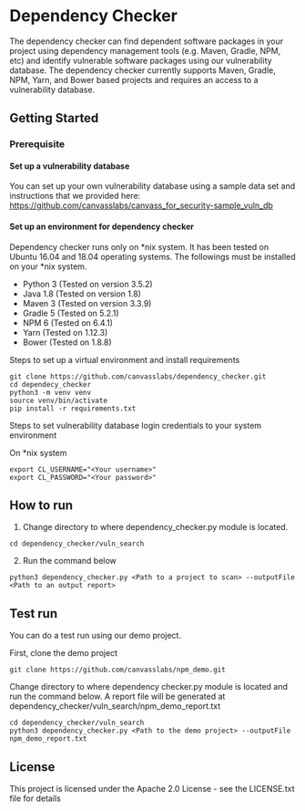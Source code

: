 # Dependency Checker

The dependency checker can find dependent software packages in your project using dependency management tools (e.g. Maven, Gradle, NPM, etc) and identify vulnerable software packages using our vulnerability database. The dependency checker currently supports Maven, Gradle, NPM, Yarn, and Bower based projects and requires an access to a vulnerability database.

## Getting Started

### Prerequisite

#### Set up a vulnerability database
You can set up your own vulnerability database using a sample data set and instructions that we provided here:
https://github.com/canvasslabs/canvass_for_security-sample_vuln_db

#### Set up an environment for dependency checker

Dependency checker runs only on *nix system. It has been tested on Ubuntu 16.04 and 18.04 operating systems.
The followings must be installed on your *nix system.
* Python 3 (Tested on version 3.5.2)
* Java 1.8 (Tested on version 1.8)
* Maven 3 (Tested on version 3.3.9)
* Gradle 5 (Tested on 5.2.1)
* NPM 6 (Tested on 6.4.1)
* Yarn (Tested on 1.12.3)
* Bower (Tested on 1.8.8)



Steps to set up a virtual environment and install requirements
```
git clone https://github.com/canvasslabs/dependency_checker.git
cd dependecy_checker
python3 -m venv venv
source venv/bin/activate
pip install -r requirements.txt
```


Steps to set vulnerability database login credentials to your system environment

On *nix system
```
export CL_USERNAME="<Your username>"
export CL_PASSWORD="<Your password>"
```


## How to run

1) Change directory to where dependency_checker.py module is located.
```
cd dependency_checker/vuln_search
```
2) Run the command below
```
python3 dependency_checker.py <Path to a project to scan> --outputFile <Path to an output report>
```



## Test run

You can do a test run using our demo project.

First, clone the demo project
```
git clone https://github.com/canvasslabs/npm_demo.git
```

Change directory to where dependency checker.py module is located and run the command below.
A report file will be generated at dependency_checker/vuln_search/npm_demo_report.txt
```
cd dependency_checker/vuln_search
python3 dependency_checker.py <Path to the demo project> --outputFile npm_demo_report.txt
```



## License

This project is licensed under the Apache 2.0 License - see the LICENSE.txt file for details
